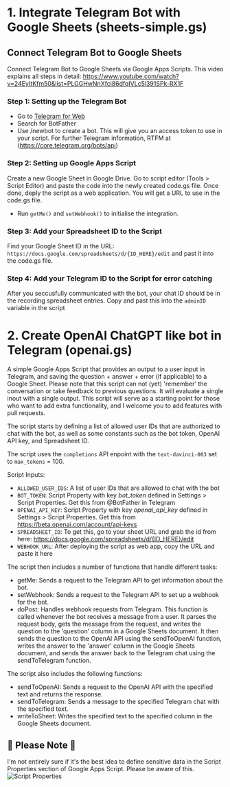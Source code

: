 # 1. Integrate Telegram Bot with Google Sheets (sheets-simple.gs)
## Connect Telegram Bot to Google Sheets
Connect Telegram Bot to Google Sheets via Google Apps Scripts. This video explains all steps in detail: https://www.youtube.com/watch?v=24EyItKfm50&list=PLGGHwNnXfci86dfqIVLc5l391SPk-RX1F

### Step 1: Setting up the Telegram Bot
- Go to [Telegram for Web](https://web.telegram.org/)
- Search for BotFather
- Use /newbot to create a bot. This will give you an access token to use in your script. For further Telegram information, RTFM at (https://core.telegram.org/bots/api)

### Step 2: Setting up Google Apps Script
Create a new Google Sheet in Google Drive. Go to script editor (Tools > Script Editor) and paste the code into the newly created code.gs file. Once done, deply the script as a web application. You will get a URL to use in the code.gs file.

- Run `getMe()` and `setWebhook()` to initialise the integration.

### Step 3: Add your Spreadsheet ID to the Script
Find your Google Sheet ID in the URL: `https://docs.google.com/spreadsheets/d/{ID_HERE}/edit` and past it into the code.gs file.

### Step 4: Add your Telegram ID to the Script for error catching
After you seccusfully communicated with the bot, your chat ID should be in the recording spreadsheet entries. Copy and past this into the `adminID` variable in the script

# 2. Create OpenAI ChatGPT like bot in Telegram (openai.gs)
A simple Google Apps Script that provides an output to a user input in Telegram, and saving the question + answer + error (if applicable) to a Google Sheet.
Please note that this script can not (yet) 'remember' the conversation or take feedback to previous questions. It will evaluate a single inout with a single output.
This script will serve as a starting point for those who want to add extra functionality, and I welcome you to add features with pull requests.

The script starts by defining a list of allowed user IDs that are authorized to chat with the bot, as well as some constants such as the bot token, OpenAI API key, and Spreadsheet ID.

The script uses the `completions` API enpoint with the `text-davinci-003` set to `max_tokens` = 100.

Script Inputs:
- `ALLOWED_USER_IDS`: A list of user IDs that are allowed to chat with the bot
- `BOT_TOKEN`: Script Property with key *bot_token* defined in Settings > Script Properties. Get this from @BotFather in Telegram
- `OPENAI_API_KEY`: Script Property with key *openai_api_key* defined in Settings > Script Properties. Get this from https://beta.openai.com/account/api-keys
- `SPREADSHEET_ID`: To get this, go to your sheet URL and grab the id from here: https://docs.google.com/spreadsheets/d/{ID_HERE}/edit
- `WEBHOOK_URL`: After deploying the script as web app, copy the URL and paste it here


The script then includes a number of functions that handle different tasks:
- getMe: Sends a request to the Telegram API to get information about the bot.
- setWebhook: Sends a request to the Telegram API to set up a webhook for the bot.
- doPost: Handles webhook requests from Telegram. This function is called whenever the bot receives a message from a user. It parses the request body, gets the message from the request, and writes the question to the 'question' column in a Google Sheets document. It then sends the question to the OpenAI API using the sendToOpenAI function, writes the answer to the 'answer' column in the Google Sheets document, and sends the answer back to the Telegram chat using the sendToTelegram function.

The script also includes the following functions:
- sendToOpenAI: Sends a request to the OpenAI API with the specified text and returns the response.
- sendToTelegram: Sends a message to the specified Telegram chat with the specified text.
- writeToSheet: Writes the specified text to the specified column in the Google Sheets document.

## 🚨 Please Note 🚨
I'm not entirely sure if it's the best idea to define sensitive data in the Script Properties section of Google Apps Script. Please be aware of this.
![Script Properties](https://github.com/meneer-code/Connect-Telegram-Bot-to-Google-Sheets/blob/master/script-properties.jpg?raw=true)
